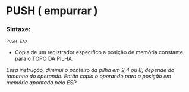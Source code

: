PUSH ( empurrar )
==================


### Sintaxe:

	PUSH EAX

- Copia de um registrador específico a posição de memória constante para o TOPO DA PILHA.

_Essa instrução, diminuí o ponteiro da pilha em 2,4 ou 8; depende do tamanho do operando. Então copia o operando para a posição em memória apontada pelo ESP._